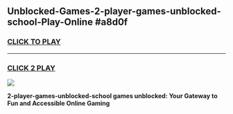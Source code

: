 
## Unblocked-Games-2-player-games-unblocked-school-Play-Online #a8d0f
<h3>
<a href="https://news.freeplayer.one?title=2-player-games-unblocked-school&ref=3">CLICK TO PLAY</a></h3>
<hr>

<h3>
<a href="https://news.freeplayer.one?title=2-player-games-unblocked-school&ref=3">CLICK 2 PLAY</a>
  
</h3>

<a href="https://news.freeplayer.one?title=2-player-games-unblocked-school&ref=3"><img src="https://clearcache.store/games.png"></a>


**2-player-games-unblocked-school games unblocked: Your Gateway to Fun and Accessible Online Gaming**
